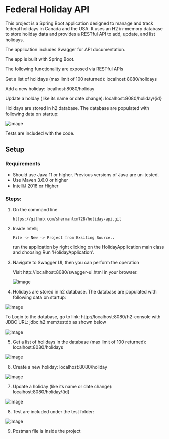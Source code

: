# Federal Holiday API

This project is a Spring Boot application designed to manage and track federal holidays in Canada and the USA. It uses an H2 in-memory database to store holiday data and provides a RESTful API to add, update, and list holidays. 

The application includes Swagger for API documentation. 

The app is built with Spring Boot. 

The following functionality are exposed via RESTful APIs

Get a list of holidays (max limit of 100 returned): localhost:8080/holidays

Add a new holiday: localhost:8080/holiday

Update a holday (like its name or date change): localhost:8080/holiday/{id} 

Holidays are stored in h2 database. The database are populated with following data on startup:

![image](https://github.com/shermanlxm728/holiday-api/assets/86971702/738bb9e9-06d7-4d0d-9c78-89f5e8290af1)


Tests are included with the code.

## Setup
### Requirements
* Should use Java 11 or higher. Previous versions of Java are un-tested.
* Use Maven 3.6.0 or higher
* IntelliJ 2018 or Higher

### Steps:
1) On the command line
    ```
    https://github.com/shermanlxm728/holiday-api.git
    ```
    
2) Inside Intellij
    ```
   File -> New -> Project from Exsiting Source..
   ```
   run the application by right clicking on the HolidayApplication main class and choosing Run 'HolidayApplication'.
    
3) Navigate to Swagger UI, then you can perform the operation

    Visit http://localhost:8080/swagger-ui.html in your browser.
    
   ![image](https://github.com/shermanlxm728/holiday-api/assets/86971702/dd99276c-cd22-4d08-b615-096aac4fce31)


4) Holidays are stored in h2 database. The database are populated with following data on startup:

![image](https://github.com/shermanlxm728/holiday-api/assets/86971702/c8648f0c-e5ee-4b40-a24b-39da1719464c)

To Login to the database, go to link: http://localhost:8080/h2-console with JDBC URL: jdbc:h2:mem:testdb as shown below

![image](https://user-images.githubusercontent.com/86971702/124507498-e1a09900-dd9b-11eb-8beb-9445f7950435.png)


5) Get a list of holidays in the database (max limit of 100 returned): localhost:8080/holidays

![image](https://github.com/shermanlxm728/holiday-api/assets/86971702/c8d04d1f-038b-4bb0-8d56-445c414a9ced)


6) Create a new holiday: localhost:8080/holiday

![image](https://github.com/shermanlxm728/holiday-api/assets/86971702/ea43ef82-78ac-408b-8990-bd59a4124bb5)


7) Update a holiday (like its name or date change): localhost:8080/holiday/{id}

![image](https://github.com/shermanlxm728/holiday-api/assets/86971702/74870f9b-d106-467a-9091-45b51c237878)



8) Test are included under the test folder:

![image](https://github.com/shermanlxm728/holiday-api/assets/86971702/d7708081-3296-42f0-be83-4d7a945c5629)




9) Postman file is inside the project





